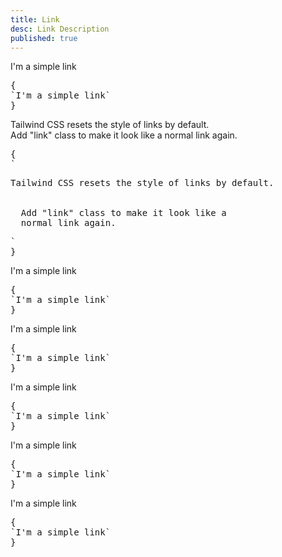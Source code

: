```yaml
---
title: Link
desc: Link Description
published: true
---
```


<script>
  import Component from "@components/Component.svelte"
</script>

<Component title="Link">
<a class="link">I'm a simple link</a>
<pre slot="html">{
`<a class="link">I'm a simple link</a>`
}</pre>
</Component>

<Component title="Link">
<p>Tailwind CSS resets the style of links by default.
  <br>
  Add "link" class to make it look like a 
  <a class="link">normal link</a> again.
</p>
<pre slot="html">{
`<p>Tailwind CSS resets the style of links by default.
  <br>
  Add "link" class to make it look like a 
  <a class="link">normal link</a> again.
</p>`
}</pre>
</Component>

<Component title="Primary color">
<a class="link link-primary">I'm a simple link</a>
<pre slot="html">{
`<a class="link link-primary">I'm a simple link</a>`
}</pre>
</Component>

<Component title="Secondary color">
<a class="link link-secondary">I'm a simple link</a>
<pre slot="html">{
`<a class="link link-secondary">I'm a simple link</a>`
}</pre>
</Component>

<Component title="Accent color">
<a class="link link-accent">I'm a simple link</a>
<pre slot="html">{
`<a class="link link-accent">I'm a simple link</a>`
}</pre>
</Component>

<Component title="Neutral color">
<a class="link link-neutral">I'm a simple link</a>
<pre slot="html">{
`<a class="link link-neutral">I'm a simple link</a>`
}</pre>
</Component>

<Component title="Show underline only on hover">
<a class="link link-hover">I'm a simple link</a>
<pre slot="html">{
`<a class="link link-hover">I'm a simple link</a>`
}</pre>
</Component>

